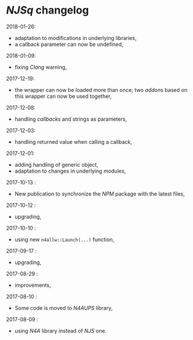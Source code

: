 # *NJSq* changelog

2018-01-26:
- adaptation to modifications in underlying libraries,
- a callback parameter can now be undefined,

2018-01-09:
- fixing *Clang* warning,

2017-12-19:
- the wrapper can now be loaded more than once; two *addon*s based on this wrapper can now be used together,

2017-12-08:
- handling *callbacks* and strings as parameters,

2017-12-03:
- handling returned value when calling a callback,

2017-12-01:
- adding handling of generic object,
- adaptation to changes in underlying modules,

2017-10-13 :
- New publication to synchronize the *NPM* package with the latest files,

2017-10-12 :
- upgrading,

2017-10-10 :
- using new `n4allw::Launch(...)` function,

2017-09-17 :
- upgrading,

2017-08-29 :
- improvements,

2017-08-10 :
- Some code is moved to *N4AUPS* library,

2017-08-09 :
- using *N4A* library instead of *NJS* one.